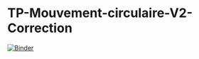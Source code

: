 # TP-Mouvement-circulaire-V2-Correction

[![Binder](https://mybinder.org/badge_logo.svg)](https://mybinder.org/v2/gh/dmarsollier/TP-Mouvement-circulaire/master?filepath=TP%20Mouvement%20circulaire%20V2%20Correction.ipynb)
